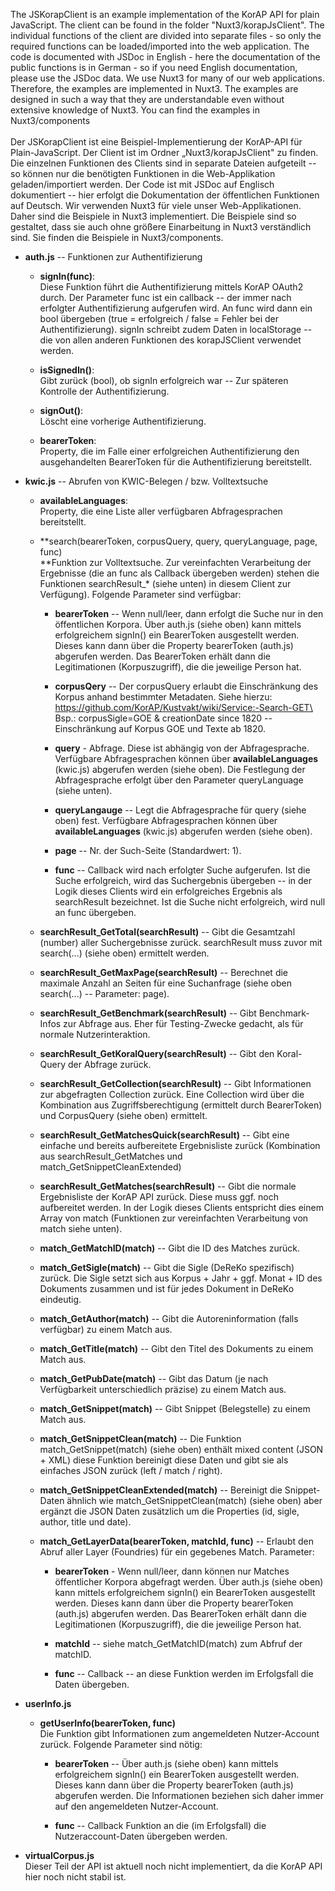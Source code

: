 The JSKorapClient is an example implementation of the KorAP API for
plain JavaScript. The client can be found in the folder
\"Nuxt3/korapJsClient\". The individual functions of the client are
divided into separate files - so only the required functions can be
loaded/imported into the web application. The code is documented with
JSDoc in English - here the documentation of the public functions is in
German - so if you need English documentation, please use the JSDoc
data. We use Nuxt3 for many of our web applications. Therefore, the
examples are implemented in Nuxt3. The examples are designed in such a
way that they are understandable even without extensive knowledge of
Nuxt3. You can find the examples in Nuxt3/components\
\
Der JSKorapClient ist eine Beispiel-Implementierung der KorAP-API für
Plain-JavaScript. Der Client ist im Ordner „Nuxt3/korapJsClient" zu
finden. Die einzelnen Funktionen des Clients sind in separate Dateien
aufgeteilt -- so können nur die benötigten Funktionen in die
Web-Applikation geladen/importiert werden. Der Code ist mit JSDoc auf
Englisch dokumentiert -- hier erfolgt die Dokumentation der öffentlichen
Funktionen auf Deutsch. Wir verwenden Nuxt3 für viele unser
Web-Applikationen. Daher sind die Beispiele in Nuxt3 implementiert. Die
Beispiele sind so gestaltet, dass sie auch ohne größere Einarbeitung in
Nuxt3 verständlich sind. Sie finden die Beispiele in Nuxt3/components.

-   **auth.js** -- Funktionen zur Authentifizierung

    -   **signIn(func)**:\
        Diese Funktion führt die Authentifizierung mittels KorAP OAuth2
        durch. Der Parameter func ist ein callback -- der immer nach
        erfolgter Authentifizierung aufgerufen wird. An func wird dann
        ein bool übergeben (true = erfolgreich / false = Fehler bei der
        Authentifizierung). signIn schreibt zudem Daten in localStorage
        -- die von allen anderen Funktionen des korapJSClient verwendet
        werden.

    -   **isSignedIn()**:\
        Gibt zurück (bool), ob signIn erfolgreich war -- Zur späteren
        Kontrolle der Authentifizierung.

    -   **signOut()**:\
        Löscht eine vorherige Authentifizierung.

    -   **bearerToken**:\
        Property, die im Falle einer erfolgreichen Authentifizierung den
        ausgehandelten BearerToken für die Authentifizierung
        bereitstellt.

-   **kwic.js** -- Abrufen von KWIC-Belegen / bzw. Volltextsuche

    -   **availableLanguages**:\
        Property, die eine Liste aller verfügbaren Abfragesprachen
        bereitstellt.

    -   **search(bearerToken, corpusQuery, query, queryLanguage, page,
        func)\
        **Funktion zur Volltextsuche. Zur vereinfachten Verarbeitung der
        Ergebnisse (die an func als Callback übergeben werden) stehen
        die Funktionen searchResult\_\* (siehe unten) in diesem Client
        zur Verfügung). Folgende Parameter sind verfügbar:

        -   **bearerToken** -- Wenn null/leer, dann erfolgt die Suche
            nur in den öffentlichen Korpora. Über auth.js (siehe oben)
            kann mittels erfolgreichem signIn() ein BearerToken
            ausgestellt werden. Dieses kann dann über die Property
            bearerToken (auth.js) abgerufen werden. Das BearerToken
            erhält dann die Legitimationen (Korpuszugriff), die die
            jeweilige Person hat.

        -   **corpusQery** -- Der corpusQuery erlaubt die Einschränkung
            des Korpus anhand bestimmter Metadaten. Siehe hierzu:\
            https://github.com/KorAP/Kustvakt/wiki/Service:-Search-GET\
            Bsp.: corpusSigle=GOE & creationDate since 1820 --
            Einschränkung auf Korpus GOE und Texte ab 1820.

        -   **query** - Abfrage. Diese ist abhängig von der
            Abfragesprache. Verfügbare Abfragesprachen können über
            **availableLanguages** (kwic.js) abgerufen werden (siehe
            oben). Die Festlegung der Abfragesprache erfolgt über den
            Parameter queryLanguage (siehe unten).

        -   **queryLangauge** -- Legt die Abfragesprache für query
            (siehe oben) fest. Verfügbare Abfragesprachen können über
            **availableLanguages** (kwic.js) abgerufen werden (siehe
            oben).

        -   **page** -- Nr. der Such-Seite (Standardwert: 1).

        -   **func** -- Callback wird nach erfolgter Suche aufgerufen.
            Ist die Suche erfolgreich, wird das Suchergebnis übergeben
            -- in der Logik dieses Clients wird ein erfolgreiches
            Ergebnis als searchResult bezeichnet. Ist die Suche nicht
            erfolgreich, wird null an func übergeben.

    -   **searchResult_GetTotal(searchResult)** -- Gibt die Gesamtzahl
        (number) aller Suchergebnisse zurück. searchResult muss zuvor
        mit search(...) (siehe oben) ermittelt werden.

    -   **searchResult_GetMaxPage(searchResult)** -- Berechnet die
        maximale Anzahl an Seiten für eine Suchanfrage (siehe oben
        search(...) -- Parameter: page).

    -   **searchResult_GetBenchmark(searchResult)** -- Gibt
        Benchmark-Infos zur Abfrage aus. Eher für Testing-Zwecke
        gedacht, als für normale Nutzerinteraktion.

    -   **searchResult_GetKoralQuery(searchResult)** -- Gibt den
        Koral-Query der Abfrage zurück.

    -   **searchResult_GetCollection(searchResult)** -- Gibt
        Informationen zur abgefragten Collection zurück. Eine Collection
        wird über die Kombination aus Zugriffsberechtigung (ermittelt
        durch BearerToken) und CorpusQuery (siehe oben) ermittelt.

    -   **searchResult_GetMatchesQuick(searchResult)** -- Gibt eine
        einfache und bereits aufbereitete Ergebnisliste zurück
        (Kombination aus searchResult_GetMatches und
        match_GetSnippetCleanExtended)

    -   **searchResult_GetMatches(searchResult)** -- Gibt die normale
        Ergebnisliste der KorAP API zurück. Diese muss ggf. noch
        aufbereitet werden. In der Logik dieses Clients entspricht dies
        einem Array von match (Funktionen zur vereinfachten Verarbeitung
        von match siehe unten).

    -   **match_GetMatchID(match)** -- Gibt die ID des Matches zurück.

    -   **match_GetSigle(match)** -- Gibt die Sigle (DeReKo spezifisch)
        zurück. Die Sigle setzt sich aus Korpus + Jahr + ggf. Monat + ID
        des Dokuments zusammen und ist für jedes Dokument in DeReKo
        eindeutig.

    -   **match_GetAuthor(match)** -- Gibt die Autoreninformation (falls
        verfügbar) zu einem Match aus.

    -   **match_GetTitle(match)** -- Gibt den Titel des Dokuments zu
        einem Match aus.

    -   **match_GetPubDate(match)** -- Gibt das Datum (je nach
        Verfügbarkeit unterschiedlich präzise) zu einem Match aus.

    -   **match_GetSnippet(match)** -- Gibt Snippet (Belegstelle) zu
        einem Match aus.

    -   **match_GetSnippetClean(match)** -- Die Funktion
        match_GetSnippet(match) (siehe oben) enthält mixed content
        (JSON + XML) diese Funktion bereinigt diese Daten und gibt sie
        als einfaches JSON zurück (left / match / right).

    -   **match_GetSnippetCleanExtended(match)** -- Bereinigt die
        Snippet-Daten ähnlich wie match_GetSnippetClean(match) (siehe
        oben) aber ergänzt die JSON Daten zusätzlich um die Properties
        (id, sigle, author, title und date).

    -   **match_GetLayerData(bearerToken, matchId, func)** -- Erlaubt
        den Abruf aller Layer (Foundries) für ein gegebenes Match.
        Parameter:

        -   **bearerToken** - Wenn null/leer, dann können nur Matches
            öffentlicher Korpora abgefragt werden. Über auth.js (siehe
            oben) kann mittels erfolgreichem signIn() ein BearerToken
            ausgestellt werden. Dieses kann dann über die Property
            bearerToken (auth.js) abgerufen werden. Das BearerToken
            erhält dann die Legitimationen (Korpuszugriff), die die
            jeweilige Person hat.

        -   **matchId** -- siehe match_GetMatchID(match) zum Abfruf der
            matchID.

        -   **func** -- Callback -- an diese Funktion werden im
            Erfolgsfall die Daten übergeben.

-   **userInfo.js**

    -   **getUserInfo(bearerToken, func)**\
        Die Funktion gibt Informationen zum angemeldeten Nutzer-Account
        zurück. Folgende Parameter sind nötig:

        -   **bearerToken** -- Über auth.js (siehe oben) kann mittels
            erfolgreichem signIn() ein BearerToken ausgestellt werden.
            Dieses kann dann über die Property bearerToken (auth.js)
            abgerufen werden. Die Informationen beziehen sich daher
            immer auf den angemeldeten Nutzer-Account.

        -   **func** -- Callback Funktion an die (im Erfolgsfall) die
            Nutzeraccount-Daten übergeben werden.

-   **virtualCorpus.js**\
    Dieser Teil der API ist aktuell noch nicht implementiert, da die
    KorAP API hier noch nicht stabil ist.
